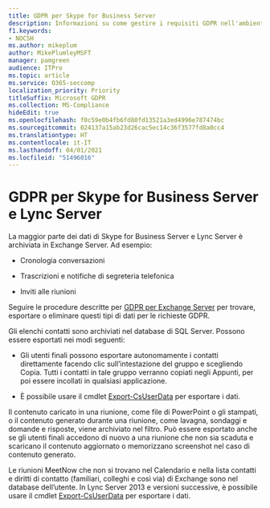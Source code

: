 ```yaml
---
title: GDPR per Skype for Business Server
description: Informazioni su come gestire i requisiti GDPR nell'ambiente Skype for Business Server e Lync Server locale.
f1.keywords:
- NOCSH
ms.author: mikeplum
author: MikePlumleyMSFT
manager: pamgreen
audience: ITPro
ms.topic: article
ms.service: O365-seccomp
localization_priority: Priority
titleSuffix: Microsoft GDPR
ms.collection: MS-Compliance
hideEdit: true
ms.openlocfilehash: f0c59e0b4fb6fd80fd13521a3ed4996e787474bc
ms.sourcegitcommit: 024137a15ab23d26cac5ec14c36f3577fd8a0cc4
ms.translationtype: HT
ms.contentlocale: it-IT
ms.lasthandoff: 04/01/2021
ms.locfileid: "51496016"
---
```

# <a name="gdpr-for-skype-for-business-server-and-lync-server"></a>GDPR per Skype for Business Server e Lync Server

La maggior parte dei dati di Skype for Business Server e Lync Server è archiviata in Exchange Server. Ad esempio:

-   Cronologia conversazioni

-   Trascrizioni e notifiche di segreteria telefonica

-   Inviti alle riunioni

Seguire le procedure descritte per [GDPR per Exchange Server](gdpr-for-exchange-server.md) per trovare, esportare o eliminare questi tipi di dati per le richieste GDPR.

Gli elenchi contatti sono archiviati nel database di SQL Server. Possono essere esportati nei modi seguenti:

-   Gli utenti finali possono esportare autonomamente i contatti direttamente facendo clic sull’intestazione del gruppo e scegliendo Copia. Tutti i contatti in tale gruppo verranno copiati negli Appunti, per poi essere incollati in qualsiasi applicazione.

-   È possibile usare il cmdlet [Export-CsUserData](/powershell/module/skype/export-csuserdata) per esportare i dati.

Il contenuto caricato in una riunione, come file di PowerPoint o gli stampati, o il contenuto generato durante una riunione, come lavagna, sondaggi e domande e risposte, viene archiviato nel filtro. Può essere esportato anche se gli utenti finali accedono di nuovo a una riunione che non sia scaduta e scaricano il contenuto aggiornato o memorizzano screenshot nel caso di contenuto generato.

Le riunioni MeetNow che non si trovano nel Calendario e nella lista contatti e diritti di contatto (familiari, colleghi e così via) di Exchange sono nel database dell’utente. In Lync Server 2013 e versioni successive, è possibile usare il cmdlet [Export-CsUserData](/powershell/module/skype/export-csuserdata) per esportare i dati.
